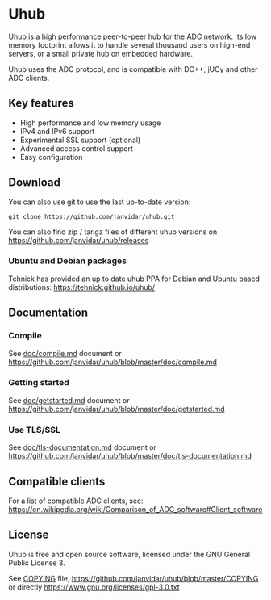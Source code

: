 # Uhub

Uhub is a high performance peer-to-peer hub for the ADC network. Its low memory footprint allows it to handle several thousand users on high-end servers, or a small private hub on embedded hardware.

Uhub uses the ADC protocol, and is compatible with DC++, jUCy and other ADC clients.

## Key features

 - High performance and low memory usage
 - IPv4 and IPv6 support
 - Experimental SSL support (optional)
 - Advanced access control support
 - Easy configuration

## Download

You can also use git to use the last up-to-date version:
```
git clone https://github.com/janvidar/uhub.git
```

You can also find zip / tar.gz files of different uhub versions on https://github.com/janvidar/uhub/releases

### Ubuntu and Debian packages

Tehnick has provided an up to date uhub PPA for Debian and Ubuntu based distributions: https://tehnick.github.io/uhub/

## Documentation

### Compile

See [doc/compile.md](doc/compile.md) document or https://github.com/janvidar/uhub/blob/master/doc/compile.md

### Getting started

See [doc/getstarted.md](doc/getstarted.md) document or https://github.com/janvidar/uhub/blob/master/doc/getstarted.md

### Use TLS/SSL

See [doc/tls-documentation.md](doc/tls-documentation.md) document or https://github.com/janvidar/uhub/blob/master/doc/tls-documentation.md

## Compatible clients

For a list of compatible ADC clients, see:
https://en.wikipedia.org/wiki/Comparison_of_ADC_software#Client_software

## License

Uhub is free and open source software, licensed under the GNU General Public License 3.

See [COPYING](COPYING) file, https://github.com/janvidar/uhub/blob/master/COPYING or directly https://www.gnu.org/licenses/gpl-3.0.txt
